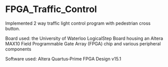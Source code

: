 ﻿# FPGA_Traffic_Control
Implemented 2 way traffic light control program with pedestrian cross button.

Board used: the University of Waterloo LogicalStep Board housing an Altera MAX10 Field Programmable Gate Array (FPGA) chip and various peripheral components

Software used: Altera Quartus‐Prime FPGA Design v15.1
